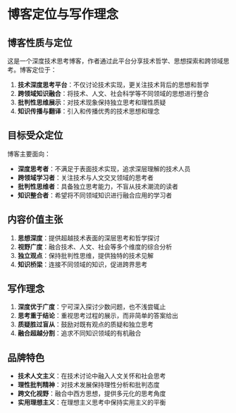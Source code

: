 # 博客定位与写作理念

## 博客性质与定位

这是一个深度技术思考博客，作者通过此平台分享技术哲学、思想探索和跨领域思考。博客定位于：

1. **技术深度思考平台**：不仅讨论技术实现，更关注技术背后的思想和哲学
2. **跨领域知识融合**：将技术、人文、社会科学等不同领域的思想进行整合
3. **批判性思维展示**：对技术现象保持独立思考和理性质疑
4. **知识传播与翻译**：引入和传播优秀的技术思想和理念

## 目标受众定位

博客主要面向：

- **深度思考者**：不满足于表面技术实现，追求深层理解的技术人员
- **跨领域学习者**：关注技术与人文交叉领域的思考者
- **批判性思维者**：具备独立思考能力，不盲从技术潮流的读者
- **知识整合者**：希望将不同领域知识进行融合应用的学习者

## 内容价值主张

1. **思想深度**：提供超越技术表面的深层思考和哲学探讨
2. **视野广度**：融合技术、人文、社会等多个维度的综合分析
3. **独立观点**：保持批判性思维，提供独特的技术见解
4. **知识桥梁**：连接不同领域的知识，促进跨界思考

## 写作理念

1. **深度优于广度**：宁可深入探讨少数问题，也不浅尝辄止
2. **思考重于结论**：重视思考过程的展示，而非简单的答案给出
3. **质疑胜过盲从**：鼓励对既有观点的质疑和独立思考
4. **融合超越分割**：追求不同知识领域的有机融合

## 品牌特色

- **技术人文主义**：在技术讨论中融入人文关怀和社会思考
- **理性批判精神**：对技术发展保持理性分析和批判态度
- **跨文化视野**：融合中西方思想，提供多元化的思考角度
- **实用理想主义**：在理想主义思考中保持实用主义的平衡
